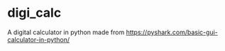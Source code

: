 # digi_calc
A digital calculator in python made from https://pyshark.com/basic-gui-calculator-in-python/
